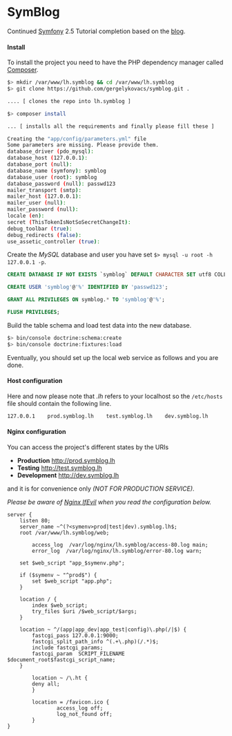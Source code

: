 SymBlog
=======

Continued [Symfony](http://symfony.com/ "Symfony") 2.5 Tutorial completion based on the [blog](http://tutorial.symblog.co.uk/ "Symfony2 Tutorial").

#### Install

To install the project you need to have the PHP dependency manager called [Composer](https://getcomposer.org/ "Composer").

```Bash
$> mkdir /var/www/lh.symblog && cd /var/www/lh.symblog
$> git clone https://github.com/gergelykovacs/symblog.git .

.... [ clones the repo into lh.symblog ]

$> composer install

... [ installs all the requirements and finally please fill these ]

Creating the "app/config/parameters.yml" file
Some parameters are missing. Please provide them.
database_driver (pdo_mysql): 
database_host (127.0.0.1): 
database_port (null): 
database_name (symfony): symblog
database_user (root): symblog
database_password (null): passwd123
mailer_transport (smtp): 
mailer_host (127.0.0.1): 
mailer_user (null): 
mailer_password (null): 
locale (en): 
secret (ThisTokenIsNotSoSecretChangeIt): 
debug_toolbar (true): 
debug_redirects (false): 
use_assetic_controller (true):
```

Create the *MySQL* database and user you have set `$> mysql -u root -h 127.0.0.1 -p`.

```SQL
CREATE DATABASE IF NOT EXISTS `symblog` DEFAULT CHARACTER SET utf8 COLLATE utf8_general_ci;

CREATE USER 'symblog'@'%' IDENTIFIED BY 'passwd123';

GRANT ALL PRIVILEGES ON symblog.* TO 'symblog'@'%';

FLUSH PRIVILEGES;
```

Build the table schema and load test data into the new database.

```Bash
$> bin/console doctrine:schema:create
$> bin/console doctrine:fixtures:load
```

Eventually, you should set up the local web service as follows and you are done.

#### Host configuration

Here and now please note that *.lh* refers to your localhost so the `/etc/hosts` file should contain the following line.

```Bash
127.0.0.1    prod.symblog.lh    test.symblog.lh    dev.symblog.lh
```

#### Nginx configuration

You can access the project's different states by the URIs

- **Production** http://prod.symblog.lh
- **Testing** http://test.symblog.lh
- **Development** http://dev.symblog.lh

and it is for convenience only *(NOT FOR PRODUCTION SERVICE)*.

*Please be aware of [Nginx IfEvil](http://wiki.nginx.org/IfIsEvil "Nginx IfIsEvil") when you read the configuration below.*

```Nginx
server {
    listen 80;
    server_name ~^(?<symenv>prod|test|dev).symblog.lh$;
	root /var/www/lh.symblog/web;

        access_log  /var/log/nginx/lh.symblog/access-80.log main;
        error_log  /var/log/nginx/lh.symblog/error-80.log warn;

	set $web_script "app_$symenv.php";

	if ($symenv ~ "^prod$") {
		set $web_script "app.php";
	}

	location / {
		index $web_script;
		try_files $uri /$web_script/$args;
	}

	location ~ ^/(app|app_dev|app_test|config)\.php(/|$) {
		fastcgi_pass 127.0.0.1:9000;
		fastcgi_split_path_info ^(.+\.php)(/.*)$;
		include fastcgi_params;
		fastcgi_param  SCRIPT_FILENAME $document_root$fastcgi_script_name;
	}

        location ~ /\.ht {
		deny all;
        }

        location = /favicon.ico {
                access_log off;
                log_not_found off;
        }
}
```
